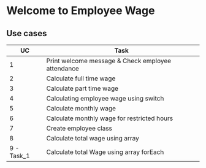 # **Welcome to Employee Wage**

## Use cases ##
UC          | Task
------------|--------------
1           | Print welcome message & Check employee attendance
2           | Calculate full time wage
3           | Calculate part time wage
4           | Calculating employee wage using switch
5           | Calculate monthly wage
6           | Calculate monthly wage for restricted hours
7           | Create employee class
8           | Calculate total wage using array
9 - Task_1  | Calculate total Wage using array forEach